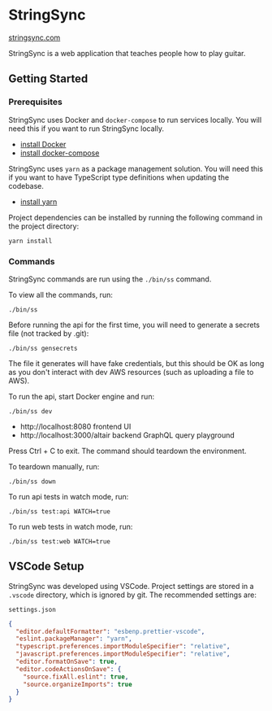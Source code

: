 # StringSync

[stringsync.com](https://stringsync.com)

StringSync is a web application that teaches people how to play guitar.

## Getting Started

### Prerequisites

StringSync uses Docker and `docker-compose` to run services locally. You will need this if you want to run StringSync locally.

- [install Docker](https://docs.docker.com/install/)
- [install docker-compose](https://docs.docker.com/compose/install/)

StringSync uses `yarn` as a package management solution. You will need this if you want to have TypeScript type definitions when updating the codebase.

- [install yarn](https://yarnpkg.com/lang/en/docs/install/)

Project dependencies can be installed by running the following command in the project directory:

```
yarn install
```

### Commands

StringSync commands are run using the `./bin/ss` command.

To view all the commands, run:

```
./bin/ss
```

Before running the api for the first time, you will need to generate a secrets file (not tracked by .git):

```
./bin/ss gensecrets
```

The file it generates will have fake credentials, but this should be OK as long as you don't interact with dev AWS resources (such as uploading a file to AWS).

To run the api, start Docker engine and run:

```
./bin/ss dev
```

- http://localhost:8080 frontend UI
- http://localhost:3000/altair backend GraphQL query playground

Press Ctrl + C to exit. The command should teardown the environment.

To teardown manually, run:

```
./bin/ss down
```

To run api tests in watch mode, run:

```
./bin/ss test:api WATCH=true
```

To run web tests in watch mode, run:

```
./bin/ss test:web WATCH=true
```

## VSCode Setup

StringSync was developed using VSCode. Project settings are stored in a `.vscode` directory, which is ignored by git. The recommended settings are:

`settings.json`

```json
{
  "editor.defaultFormatter": "esbenp.prettier-vscode",
  "eslint.packageManager": "yarn",
  "typescript.preferences.importModuleSpecifier": "relative",
  "javascript.preferences.importModuleSpecifier": "relative",
  "editor.formatOnSave": true,
  "editor.codeActionsOnSave": {
    "source.fixAll.eslint": true,
    "source.organizeImports": true
  }
}
```
